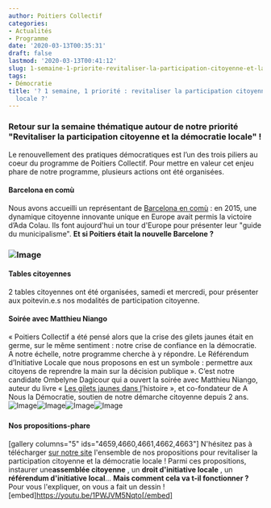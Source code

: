 ```yaml
---
author: Poitiers Collectif
categories:
- Actualités
- Programme
date: '2020-03-13T00:35:31'
draft: false
lastmod: '2020-03-13T00:41:12'
slug: 1-semaine-1-priorite-revitaliser-la-participation-citoyenne-et-la-democratie-locale-%f0%9f%97%b3%ef%b8%8f
tags:
- Démocratie
title: '?️ 1 semaine, 1 priorité : revitaliser la participation citoyenne et la démocratie
  locale ?️'
---
```


### **Retour sur la semaine thématique autour de notre priorité "Revitaliser la participation citoyenne et la démocratie locale" !**

Le renouvellement des pratiques démocratiques est l’un des trois piliers au coeur du programme de Poitiers Collectif. Pour mettre en valeur cet enjeu phare de notre programme, plusieurs actions ont été organisées. 

#### Barcelona en comù

  Nous avons accueilli un représentant de [Barcelona en comù](https://barcelonaencomu.cat/ca/post/barcelone-en-commun-publie-la-version-en-francais-de-sa-guide-municipaliste) : en 2015, une dynamique citoyenne innovante unique en Europe avait permis la victoire d’Ada Colau. Ils font aujourd'hui un tour d'Europe pour présenter leur "guide du municipalisme". **Et si Poitiers était la nouvelle Barcelone ?**

### ![Image](/images/2025/1-semaine-1-priorite-revitaliser-la-participation-citoyenne-et-la-democratie-locale-%f0%9f%97%b3%ef%b8%8f/Barcelona.jpeg)

#### 

#### Tables citoyennes

2 tables citoyennes ont été organisées, samedi et mercredi, pour présenter aux poitevin.e.s nos modalités de participation citoyenne. 

#### Soirée avec Matthieu Niango

« Poitiers Collectif a été pensé alors que la crise des gilets jaunes était en germe, sur le même sentiment : notre crise de confiance en la démocratie. A notre échelle, notre programme cherche à y répondre. Le Référendum d’Initiative Locale que nous proposons en est un symbole : permettre aux citoyens de reprendre la main sur la décision publique ». C’est notre candidate Ombelyne Dagicour qui a ouvert la soirée avec Matthieu Niango, auteur du livre « [Les gilets jaunes dans l](https://www.eyrolles.com/Entreprise/Livre/les-gilets-jaunes-dans-l-histoire-9782841749584/)’histoire », et co-fondateur de A Nous la Démocratie, soutien de notre démarche citoyenne depuis 2 ans. ![Image](/images/2025/1-semaine-1-priorite-revitaliser-la-participation-citoyenne-et-la-democratie-locale-%f0%9f%97%b3%ef%b8%8f/Niango.jpeg)![Image](/images/2025/1-semaine-1-priorite-revitaliser-la-participation-citoyenne-et-la-democratie-locale-%f0%9f%97%b3%ef%b8%8f/Niango-2.jpg)![Image](/images/2025/1-semaine-1-priorite-revitaliser-la-participation-citoyenne-et-la-democratie-locale-%f0%9f%97%b3%ef%b8%8f/Niango-4.jpg)![Image](/images/2025/1-semaine-1-priorite-revitaliser-la-participation-citoyenne-et-la-democratie-locale-%f0%9f%97%b3%ef%b8%8f/Niango-5.jpg) 

### 

#### Nos propositions-phare

  [gallery columns="5" ids="4659,4660,4661,4662,4663"] N'hésitez pas à télécharger [sur notre site](https://poitierscollectif.fr/le-programme-poitiers-collectif-2020/revitaliser-la-participation-citoyenne-et-la-democratie-locale/) l'ensemble de nos propositions pour revitaliser la participation citoyenne et la démocratie locale !   Parmi ces propositions, instaurer une**assemblée citoyenne** , un **droit d'initiative locale** , un **référendum d'initiative local**... **Mais comment cela va t-il fonctionner ?** Pour vous l'expliquer, on vous a fait un dessin ! [embed]https://youtu.be/1PWJVM5Nqto[/embed]
